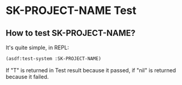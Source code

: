 # SK-PROJECT-NAME Test

## How to test SK-PROJECT-NAME?

It's quite simple, in REPL:

```lisp
(asdf:test-system :SK-PROJECT-NAME)
```

If "T" is returned in Test result because it passed, if "nil" is returned because it failed.
